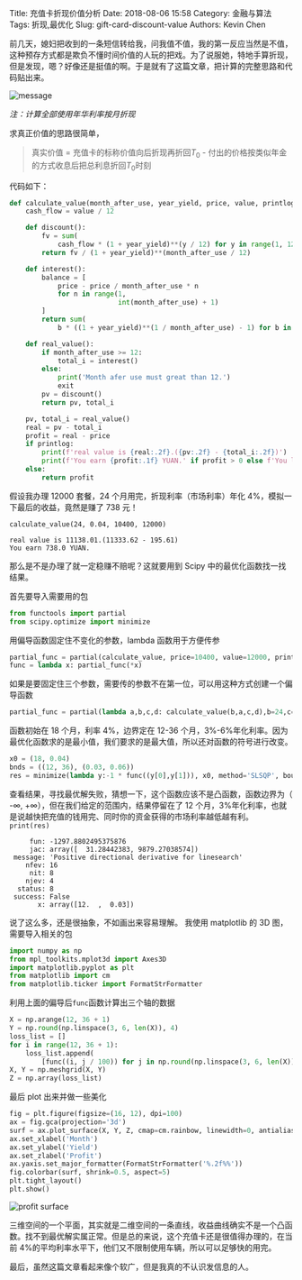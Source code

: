 Title: 充值卡折现价值分析
Date: 2018-08-06 15:58
Category: 金融与算法
Tags: 折现,最优化
Slug: gift-card-discount-value
Authors: Kevin Chen



前几天，媳妇把收到的一条短信转给我，问我值不值，我的第一反应当然是不值，这种预存方式都是欺负不懂时间价值的人玩的把戏。为了说服她，特地手算折现，但是发现，嗯？好像还是挺值的啊。于是就有了这篇文章，把计算的完整思路和代码贴出来。

![message](https://ws1.sinaimg.cn/large/65f2a787ly1fxdcodwzzmj21402a84i0.jpg)

_注：计算全部使用年华利率按月折现_

求真正价值的思路很简单，

> 真实价值 = 充值卡的标称价值向后折现再折回$T_0$ - 付出的价格按类似年金的方式收息后把总利息折回$T_0$时刻

代码如下：

```python
def calculate_value(month_after_use, year_yield, price, value, printlog=True):
    cash_flow = value / 12

    def discount():
        fv = sum(
            cash_flow * (1 + year_yield)**(y / 12) for y in range(1, 12 + 1))
        return fv / (1 + year_yield)**(month_after_use / 12)

    def interest():
        balance = [
            price - price / month_after_use * n
            for n in range(1,
                           int(month_after_use) + 1)
        ]
        return sum(
            b * ((1 + year_yield)**(1 / month_after_use) - 1) for b in balance)

    def real_value():
        if month_after_use >= 12:
            total_i = interest()
        else:
            print('Month afer use must great than 12.')
            exit
        pv = discount()
        return pv, total_i

    pv, total_i = real_value()
    real = pv - total_i
    profit = real - price
    if printlog:
        print(f'real value is {real:.2f}.({pv:.2f} - {total_i:.2f})')
        print(f'You earn {profit:.1f} YUAN.' if profit > 0 else f'You loss {-profit:.1f} YUAN.')
    else:
        return profit
```

假设我办理 12000 套餐，24 个月用完，折现利率（市场利率）年化 4%，模拟一下最后的收益，竟然是赚了 738 元！

`calculate_value(24, 0.04, 10400, 12000)`

```
real value is 11138.01.(11333.62 - 195.61)
You earn 738.0 YUAN.
```

那么是不是办理了就一定稳赚不赔呢？这就要用到 Scipy 中的最优化函数找一找结果。

首先要导入需要用的包

```python
from functools import partial
from scipy.optimize import minimize
```

用偏导函数固定住不变化的参数，lambda 函数用于方便传参

```python
partial_func = partial(calculate_value, price=10400, value=12000, printlog=False)
func = lambda x: partial_func(*x)
```

如果是要固定住三个参数，需要传的参数不在第一位，可以用这种方式创建一个偏导函数

```python
partial_func = partial(lambda a,b,c,d: calculate_value(b,a,c,d),b=24,c=10400,d=12000)
```

函数初始在 18 个月，利率 4%，边界定在 12-36 个月，3%-6%年化利率。因为最优化函数求的是最小值，我们要求的是最大值，所以还对函数的符号进行改变。

```python
x0 = (18, 0.04)
bnds = ((12, 36), (0.03, 0.06))
res = minimize(lambda y:-1 * func((y[0],y[1])), x0, method='SLSQP', bounds=bnds)
```

查看结果，寻找最优解失败，猜想一下，这个函数应该不是凸函数，函数边界为（ -$\infty$, +$\infty$），但在我们给定的范围内，结果停留在了 12 个月，3%年化利率，也就是说越快把充值的钱用完、同时你的资金获得的市场利率越低越有利。
`print(res)`

```
     fun: -1297.8802495375876
     jac: array([  31.28442383, 9879.27038574])
 message: 'Positive directional derivative for linesearch'
    nfev: 16
     nit: 8
    njev: 4
  status: 8
 success: False
       x: array([12.  ,  0.03])
```

说了这么多，还是很抽象，不如画出来容易理解。
我使用 matplotlib 的 3D 图，需要导入相关的包

```python
import numpy as np
from mpl_toolkits.mplot3d import Axes3D
import matplotlib.pyplot as plt
from matplotlib import cm
from matplotlib.ticker import FormatStrFormatter
```

利用上面的偏导后`func`函数计算出三个轴的数据

```python
X = np.arange(12, 36 + 1)
Y = np.round(np.linspace(3, 6, len(X)), 4)
loss_list = []
for i in range(12, 36 + 1):
    loss_list.append(
        [func((i, j / 100)) for j in np.round(np.linspace(3, 6, len(X)), 4)])
X, Y = np.meshgrid(X, Y)
Z = np.array(loss_list)
```

最后 plot 出来并做一些美化

```python
fig = plt.figure(figsize=(16, 12), dpi=100)
ax = fig.gca(projection='3d')
surf = ax.plot_surface(X, Y, Z, cmap=cm.rainbow, linewidth=0, antialiased=True)
ax.set_xlabel('Month')
ax.set_ylabel('Yield')
ax.set_zlabel('Profit')
ax.yaxis.set_major_formatter(FormatStrFormatter('%.2f%%'))
fig.colorbar(surf, shrink=0.5, aspect=5)
plt.tight_layout()
plt.show()
```

![profit surface](https://ws1.sinaimg.cn/large/65f2a787ly1fxdcu6j5byj218g0q5tgw.jpg)

三维空间的一个平面，其实就是二维空间的一条直线，收益曲线确实不是一个凸函数。找不到最优解实属正常。但是总的来说，这个充值卡还是很值得办理的，在当前 4%的平均利率水平下，他们又不限制使用车辆，所以可以足够快的用完。

最后，虽然这篇文章看起来像个软广，但是我真的不认识发信息的人。
